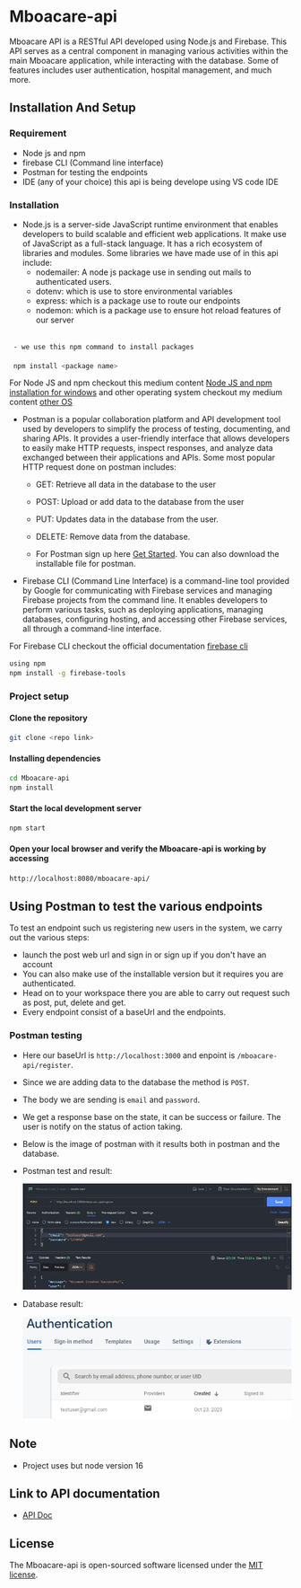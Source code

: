 # Mboacare-api

Mboacare API is a RESTful API developed using Node.js and Firebase. This API serves as a central component in managing various activities within the main Mboacare application, while interacting with the database. Some of features includes user authentication, hospital management, and much more.

## Installation And Setup

### Requirement

- Node js and npm
- firebase CLI (Command line interface)
- Postman for testing the endpoints
- IDE (any of your choice) this api is being develope using VS code IDE

### Installation

- Node.js is a server-side JavaScript runtime environment that enables developers to build scalable and efficient web applications. It make use of JavaScript as a full-stack language. It has a rich ecosystem of libraries and modules. Some libraries we have made use of in this api include:
  - nodemailer: A node js package use in sending out mails to authenticated users.
  - dotenv: which is use to store environmental variables
  - express: which is a package use to route our endpoints
  - nodemon: which is a package use to ensure hot reload features of our server

```bash

 - we use this npm command to install packages

 npm install <package name>
```

For Node JS and npm checkout this medium content [Node JS and npm installation for windows](https://medium.com/@deshayk/how-to-node-js-and-npm-instillation-c438cbe4d2b4) and other operating system checkout my medium content [other OS](https://nyonggodwill11.medium.com/installing-node-js-and-npm-269ba670a571)

- Postman is a popular collaboration platform and API development tool used by developers to simplify the process of testing, documenting, and sharing APIs. It provides a user-friendly interface that allows developers to easily make HTTP requests, inspect responses, and analyze data exchanged between their applications and APIs. Some most popular HTTP request done on postman includes:
  - GET: Retrieve all data in the database to the user
  - POST: Upload or add data to the database from the user
  - PUT: Updates data in the database from the user.
  - DELETE: Remove data from the database.
  
  - For Postman sign up here [Get Started](https://www.postman.com/). You can also download the installable file for postman.

- Firebase CLI (Command Line Interface) is a command-line tool provided by Google for communicating with Firebase services and managing Firebase projects from the command line. It enables developers to perform various tasks, such as deploying applications, managing databases, configuring hosting, and accessing other Firebase services, all through a command-line interface.

For Firebase CLI checkout the official documentation [firebase cli](https://firebase.google.com/docs/cli)

 ```bash
 using npm
 npm install -g firebase-tools
 ```

### Project setup

#### Clone the repository

```bash
git clone <repo link>
```

#### Installing dependencies

```bash
cd Mboacare-api
npm install
```

#### Start the local development server

```bash
npm start
```

#### Open your local browser and verify the Mboacare-api is working by accessing

`http://localhost:8080/mboacare-api/`

## Using Postman to test the various endpoints

To test an endpoint such us registering new users in the system, we carry out the various steps:

- launch the post web url and sign in or sign up if you don't have an account
- You can also make use of the installable version but it requires you are authenticated.
- Head on to your workspace there you are able to carry out request such as post, put, delete and get.
- Every endpoint consist of a baseUrl and the endpoints.

### Postman testing

- Here our baseUrl is `http://localhost:3000` and enpoint is `/mboacare-api/register`.
- Since we are adding data to the database the method is `POST`.
- The body we are sending is `email` and `password`.
- We get a response base on the state, it can be success or failure. The user is notify on the status of action taking.
- Below is the image of postman with it results both in postman and the database.

- Postman test and result:

  ![](/src/test/status.jpg)

- Database result:

  ![](/src/test/database.jpg)

## Note

- Project uses but node version 16

## Link to API documentation

- [API Doc](https://documenter.getpostman.com/view/30699829/2s9YsJArpv)

## License

The Mboacare-api is open-sourced software licensed under the [MIT license](https://opensource.org/licenses/MIT).
